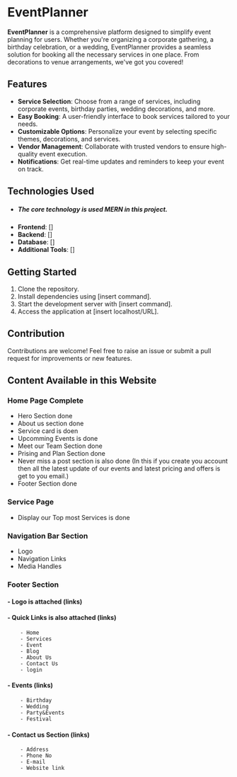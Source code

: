 # EventPlanner

**EventPlanner** is a comprehensive platform designed to simplify event planning for users. Whether you're organizing a corporate gathering, a birthday celebration, or a wedding, EventPlanner provides a seamless solution for booking all the necessary services in one place. From decorations to venue arrangements, we've got you covered!

## Features
- **Service Selection**: Choose from a range of services, including corporate events, birthday parties, wedding decorations, and more.
- **Easy Booking**: A user-friendly interface to book services tailored to your needs.
- **Customizable Options**: Personalize your event by selecting specific themes, decorations, and services.
- **Vendor Management**: Collaborate with trusted vendors to ensure high-quality event execution.
- **Notifications**: Get real-time updates and reminders to keep your event on track.

## Technologies Used
- ##### The core technology is used MERN in this project.
- **Frontend**: []
- **Backend**: []
- **Database**: []
- **Additional Tools**: []

## Getting Started
1. Clone the repository.
2. Install dependencies using [insert command].
3. Start the development server with [insert command].
4. Access the application at [insert localhost/URL].

## Contribution
Contributions are welcome! Feel free to raise an issue or submit a pull request for improvements or new features.





## Content Available in this Website

### Home Page Complete
  - Hero Section done
  - About us section done
  - Service card is doen
  - Upcomming Events is done
  - Meet our Team Section done
  - Prising and Plan Section done
  - Never miss a post section is also done (In this if you create you account then all the latest update of our events and latest pricing and offers is get to you email.)
  - Footer Section done

### Service Page
  - Display our Top most Services is done

### Navigation Bar Section
  - Logo
  - Navigation Links
  - Media Handles

### Footer Section 
####  - Logo is attached (links)
####  - Quick Links is also attached (links)
        - Home
        - Services
        - Event
        - Blog
        - About Us
        - Contact Us
        - login
####  - Events (links)
        - Birthday
        - Wedding
        - Party&Events
        - Festival
####  - Contact us Section (links)
        - Address
        - Phone No
        - E-mail
        - Website link

        

